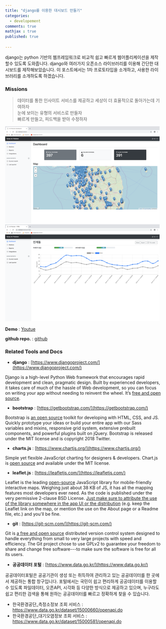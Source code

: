 ```yaml
---
title: "django를 이용한 대시보드 만들기"
categories: 
  - developement
comments: true
mathjax : true
published: true

---
```


django는 python 기반의 웹프레임워크로 비교적 쉽고 빠르게 웹어플리케이션을 제작할수 있도록 도와줍니다. django와 여러가지 오픈소스 라이브러리를 이용해 간단한 대시보드를 제작해보았습니다. 이 포스트에서는 1차 프로토타입을 소개하고, 사용한 라이브러리를 소개하도록 하겠습니다.

### Missions

> 데이터를 통한 인사이트 서비스를 제공하고 세상이 더 효율적으로 돌아가는데 기여하자<br>
> 눈에 보이는 유형의 서비스로 만들자 <br> 
> 빠르게 만들고, 피드백을 받아 수정하자

<img src = "/assets/img/2018-12-12/index.png" width="500">
<img src = "/assets/img/2018-12-12/detail.png" width="500">

<b>Demo</b> : [Youtue](https://www.youtube.com/embed/mJcx6-VOzKs)

<b>github repo.</b> : [github](https://github.com/yjucho1/mysite)

### Related Tools and Docs

- <b>django</b> : [https://www.djangoproject.com/](https://www.djangoproject.com/)

Django is a high-level Python Web framework that encourages rapid development and clean, pragmatic design. 
Built by experienced developers, it takes care of much of the hassle of Web development, so you can focus on writing your app without needing to reinvent the wheel. 
It’s <u>free and open source</u>.

- <b>bootstrap</b> : [https://getbootstrap.com/](https://getbootstrap.com/)

Bootstrap is <u>an open source</u> toolkit for developing with HTML, CSS, and JS. 
Quickly prototype your ideas or build your entire app with our Sass variables and mixins, responsive grid system, extensive prebuilt components, and powerful plugins built on jQuery.
Bootstrap is released under the MIT license and is copyright 2018 Twitter.

- <b>charts.js</b> : [https://www.chartjs.org/](https://www.chartjs.org/)

Simple yet flexible JavaScript charting for designers & developers.
Chart.js is <u>open source</u> and available under the MIT license.

- <b>leaflet.js</b> : [https://leafletjs.com/](https://leafletjs.com/)

Leaflet is the leading <u>open-source</u> JavaScript library for mobile-friendly interactive maps. Weighing just about 38 KB of JS, it has all the mapping features most developers ever need. As the code is published under the very permissive 2-clause BSD License. <u>Just make sure to attribute the use of the library somewhere in the app UI or the distribution</u> (e.g. keep the Leaflet link on the map, or mention the use on the About page or a Readme file, etc.) and you'll be fine.

- <b>git</b> : [https://git-scm.com/](https://git-scm.com/)

Git is <u>a free and open source</u> distributed version control system designed to handle everything from small to very large projects with speed and efficiency. The Git project chose to use GPLv2 to guarantee your freedom to share and change free software---to make sure the software is free for all its users.

- <b>공공데이터 포털</b> : [https://www.data.go.kr/](https://www.data.go.kr/)

공공데이터포털은 공공기관이 생성 또는 취득하여 관리하고 있는 공공데이터를 한 곳에서 제공하는 통합 창구입니다. 
포털에서는 국민이 쉽고 편리하게 공공데이터를 이용할 수 있도록 파일데이터, 오픈API, 시각화 등 다양한 방식으로 제공하고 있으며, 누구라도 쉽고 편리한 검색을 통해 원하는 공공데이터를 빠르고 정확하게 찾을 수 있습니다.
  * 한국환경공단_측정소정보 조회 서비스 : https://www.data.go.kr/dataset/15000660/openapi.do
  * 한국환경공단_대기오염정보 조회 서비스 : https://www.data.go.kr/dataset/15000581/openapi.do
